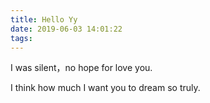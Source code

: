 ```yaml
---
title: Hello Yy
date: 2019-06-03 14:01:22
tags:
---
```


I was silent，no hope for love you.

I think how much I want you to dream so truly.
